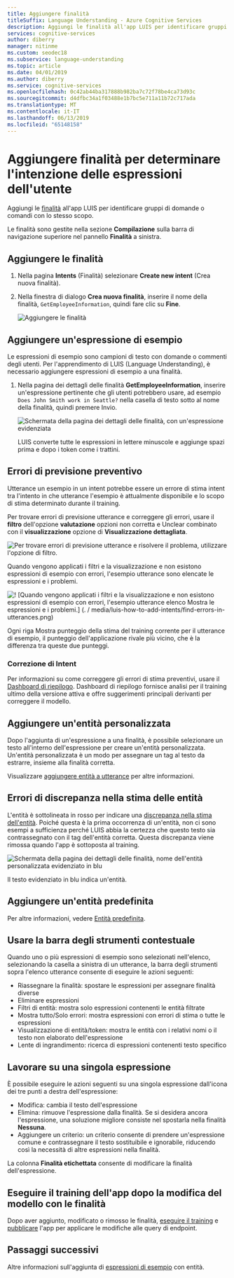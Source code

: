 ```yaml
---
title: Aggiungere finalità
titleSuffix: Language Understanding - Azure Cognitive Services
description: Aggiungi le finalità all'app LUIS per identificare gruppi di domande o comandi con gli stessi scopi.
services: cognitive-services
author: diberry
manager: nitinme
ms.custom: seodec18
ms.subservice: language-understanding
ms.topic: article
ms.date: 04/01/2019
ms.author: diberry
ms.service: cognitive-services
ms.openlocfilehash: 0c42ab44ba317888b982ba7c72f78be4ca73d93c
ms.sourcegitcommit: d4dfbc34a1f03488e1b7bc5e711a11b72c717ada
ms.translationtype: MT
ms.contentlocale: it-IT
ms.lasthandoff: 06/13/2019
ms.locfileid: "65148158"
---
```

# <a name="add-intents-to-determine-user-intention-of-utterances"></a>Aggiungere finalità per determinare l'intenzione delle espressioni dell'utente

Aggiungi le [finalità](luis-concept-intent.md) all'app LUIS per identificare gruppi di domande o comandi con lo stesso scopo. 

Le finalità sono gestite nella sezione **Compilazione** sulla barra di navigazione superiore nel pannello **Finalità** a sinistra. 

## <a name="add-intent"></a>Aggiungere le finalità

1. Nella pagina **Intents** (Finalità) selezionare **Create new intent** (Crea nuova finalità).

1. Nella finestra di dialogo **Crea nuova finalità**, inserire il nome della finalità, `GetEmployeeInformation`, quindi fare clic su **Fine**.

    ![Aggiungere le finalità](./media/luis-how-to-add-intents/Addintent-dialogbox.png)

## <a name="add-an-example-utterance"></a>Aggiungere un'espressione di esempio

Le espressioni di esempio sono campioni di testo con domande o commenti degli utenti. Per l'apprendimento di LUIS (Language Understanding), è necessario aggiungere espressioni di esempio a una finalità.

1. Nella pagina dei dettagli delle finalità **GetEmployeeInformation**, inserire un'espressione pertinente che gli utenti potrebbero usare, ad esempio `Does John Smith work in Seattle?` nella casella di testo sotto al nome della finalità, quindi premere Invio.
 
    ![Schermata della pagina dei dettagli delle finalità, con un'espressione evidenziata](./media/luis-how-to-add-intents/add-new-utterance-to-intent.png) 

    LUIS converte tutte le espressioni in lettere minuscole e aggiunge spazi prima e dopo i token come i trattini.

<a name="#intent-prediction-discrepancy-errors"></a>

## <a name="intent-prediction-errors"></a>Errori di previsione preventivo 

Utterance un esempio in un intent potrebbe essere un errore di stima intent tra l'intento in che utterance l'esempio è attualmente disponibile e lo scopo di stima determinato durante il training. 

Per trovare errori di previsione utterance e correggere gli errori, usare il **filtro** dell'opzione **valutazione** opzioni non corretta e Unclear combinato con il **visualizzazione** opzione di **Visualizzazione dettagliata**. 

![Per trovare errori di previsione utterance e risolvere il problema, utilizzare l'opzione di filtro.](./media/luis-how-to-add-intents/find-intent-prediction-errors.png)

Quando vengono applicati i filtri e la visualizzazione e non esistono espressioni di esempio con errori, l'esempio utterance sono elencate le espressioni e i problemi.

![! [Quando vengono applicati i filtri e la visualizzazione e non esistono espressioni di esempio con errori, l'esempio utterance elenco Mostra le espressioni e i problemi.] (. / media/luis-how-to-add-intents/find-errors-in-utterances.png)](./media/luis-how-to-add-intents/find-errors-in-utterances.png#lightbox)

Ogni riga Mostra punteggio della stima del training corrente per il utterance di esempio, il punteggio dell'applicazione rivale più vicino, che è la differenza tra queste due punteggi. 

### <a name="fixing-intents"></a>Correzione di Intent

Per informazioni su come correggere gli errori di stima preventivi, usare il [Dashboard di riepilogo](luis-how-to-use-dashboard.md). Dashboard di riepilogo fornisce analisi per il training ultimo della versione attiva e offre suggerimenti principali derivanti per correggere il modello.  

## <a name="add-a-custom-entity"></a>Aggiungere un'entità personalizzata

Dopo l'aggiunta di un'espressione a una finalità, è possibile selezionare un testo all'interno dell'espressione per creare un'entità personalizzata. Un'entità personalizzata è un modo per assegnare un tag al testo da estrarre, insieme alla finalità corretta. 

Visualizzare [aggiungere entità a utterance](luis-how-to-add-example-utterances.md) per altre informazioni.

## <a name="entity-prediction-discrepancy-errors"></a>Errori di discrepanza nella stima delle entità 

L'entità è sottolineata in rosso per indicare una [discrepanza nella stima dell'entità](luis-how-to-add-example-utterances.md#entity-status-predictions). Poiché questa è la prima occorrenza di un'entità, non ci sono esempi a sufficienza perché LUIS abbia la certezza che questo testo sia contrassegnato con il tag dell'entità corretta. Questa discrepanza viene rimossa quando l'app è sottoposta al training. 

![Schermata della pagina dei dettagli delle finalità, nome dell'entità personalizzata evidenziato in blu](./media/luis-how-to-add-intents/create-custom-entity-name-blue-highlight.png) 

Il testo evidenziato in blu indica un'entità.  

## <a name="add-a-prebuilt-entity"></a>Aggiungere un'entità predefinita

Per altre informazioni, vedere [Entità predefinita](luis-how-to-add-entities.md#add-a-prebuilt-entity-to-your-app).

## <a name="using-the-contextual-toolbar"></a>Usare la barra degli strumenti contestuale

Quando uno o più espressioni di esempio sono selezionati nell'elenco, selezionando la casella a sinistra di un utterance, la barra degli strumenti sopra l'elenco utterance consente di eseguire le azioni seguenti:

* Riassegnare la finalità: spostare le espressioni per assegnare finalità diverse
* Eliminare espressioni
* Filtri di entità: mostra solo espressioni contenenti le entità filtrate
* Mostra tutto/Solo errori: mostra espressioni con errori di stima o tutte le espressioni
* Visualizzazione di entità/token: mostra le entità con i relativi nomi o il testo non elaborato dell'espressione
* Lente di ingrandimento: ricerca di espressioni contenenti testo specifico

## <a name="working-with-an-individual-utterance"></a>Lavorare su una singola espressione

È possibile eseguire le azioni seguenti su una singola espressione dall'icona dei tre punti a destra dell'espressione:

* Modifica: cambia il testo dell'espressione
* Elimina: rimuove l'espressione dalla finalità. Se si desidera ancora l'espressione, una soluzione migliore consiste nel spostarla nella finalità **Nessuna**. 
* Aggiungere un criterio: un criterio consente di prendere un'espressione comune e contrassegnare il testo sostituibile e ignorabile, riducendo così la necessità di altre espressioni nella finalità. 

La colonna **Finalità etichettata** consente di modificare la finalità dell'espressione.

## <a name="train-your-app-after-changing-model-with-intents"></a>Eseguire il training dell'app dopo la modifica del modello con le finalità

Dopo aver aggiunto, modificato o rimosso le finalità, [eseguire il training](luis-how-to-train.md) e [pubblicare](luis-how-to-publish-app.md) l'app per applicare le modifiche alle query di endpoint. 

## <a name="next-steps"></a>Passaggi successivi

Altre informazioni sull'aggiunta di [espressioni di esempio](luis-how-to-add-example-utterances.md) con entità. 
